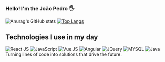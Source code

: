 ### Hello! I'm the João Pedro 🖐

![Anurag's GitHub stats](https://github-readme-stats.vercel.app/api?username=eujoaopedrog&show_icons=true&theme=dark)
[![Top Langs](https://github-readme-stats.vercel.app/api/top-langs/?username=eujoaopedrog)](https://github.com/anuraghazra/github-readme-stats)

## Technologies I use in my day
<div style="display: inline-block">
    <img alt="React JS" src="https://img.shields.io/badge/React-20232A?style=for-the-badge&logo=react&logoColor=61DAFB">
    <img alt="JavaScript" src="https://img.shields.io/badge/JavaScript-323330?style=for-the-badge&logo=javascript&logoColor=F7DF1">
    <img alt="Vue.JS" src="https://img.shields.io/badge/Vue.js-35495E?style=for-the-badge&logo=vue.js&logoColor=4FC08D">
    <img alt="Angular" src="https://img.shields.io/badge/Angular-DD0031?style=for-the-badge&logo=angular&logoColor=white">
    <img alt="JQuery" src="https://img.shields.io/badge/jQuery-0769AD?style=for-the-badge&logo=jquery&logoColor=white">
    <img alt="MYSQL" src="https://img.shields.io/badge/MySQL-00000F?style=for-the-badge&logo=mysql&logoColor=white">
    <img alt="Java" src="https://img.shields.io/badge/Java-ED8B00?style=for-the-badge&logo=openjdk&logoColor=white">
</div>
<br>
Turning lines of code into solutions that drive the future.

